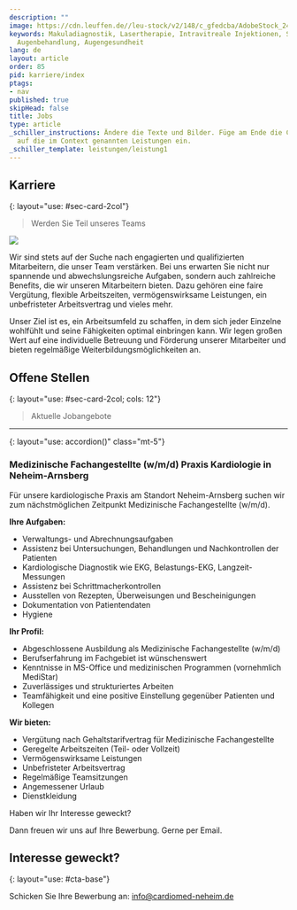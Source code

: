 ```yaml
---
description: ""
image: https://cdn.leuffen.de//leu-stock/v2/148/c_gfedcba/AdobeStock_249086908.webp
keywords: Makuladiagnostik, Lasertherapie, Intravitreale Injektionen, Sehschule, Augenarztpraxis,
  Augenbehandlung, Augengesundheit
lang: de
layout: article
order: 85
pid: karriere/index
ptags:
- nav
published: true
skipHead: false
title: Jobs
type: article
_schiller_instructions: Ändere die Texte und Bilder. Füge am Ende die CTA ein. Gehe
  auf die im Context genannten Leistungen ein.
_schiller_template: leistungen/leistung1
---
```

## Karriere
{: layout="use: #sec-card-2col"}

> Werden Sie Teil unseres Teams

![](https://cdn.leuffen.de//leu-stock/v2/147/c_gfedcba/AdobeStock_131548362.webp)

Wir sind stets auf der Suche nach engagierten und qualifizierten Mitarbeitern, die unser Team verstärken. Bei uns erwarten Sie nicht nur spannende und abwechslungsreiche Aufgaben, sondern auch zahlreiche Benefits, die wir unseren Mitarbeitern bieten. Dazu gehören eine faire Vergütung, flexible Arbeitszeiten, vermögenswirksame Leistungen, ein unbefristeter Arbeitsvertrag und vieles mehr. 

Unser Ziel ist es, ein Arbeitsumfeld zu schaffen, in dem sich jeder Einzelne wohlfühlt und seine Fähigkeiten optimal einbringen kann. Wir legen großen Wert auf eine individuelle Betreuung und Förderung unserer Mitarbeiter und bieten regelmäßige Weiterbildungsmöglichkeiten an.

## Offene Stellen
{: layout="use: #sec-card-2col; cols: 12"}

> Aktuelle Jobangebote


---
{: layout="use: accordion()" class="mt-5"}

### Medizinische Fachangestellte (w/m/d) Praxis Kardiologie in Neheim-Arnsberg

Für unsere kardiologische Praxis am Standort Neheim-Arnsberg suchen wir zum nächstmöglichen Zeitpunkt Medizinische Fachangestellte (w/m/d).

**Ihre Aufgaben:**

- Verwaltungs- und Abrechnungsaufgaben
- Assistenz bei Untersuchungen, Behandlungen und Nachkontrollen der Patienten
- Kardiologische Diagnostik wie EKG, Belastungs-EKG, Langzeit-Messungen
- Assistenz bei Schrittmacherkontrollen
- Ausstellen von Rezepten, Überweisungen und Bescheinigungen
- Dokumentation von Patientendaten
- Hygiene

**Ihr Profil:**

- Abgeschlossene Ausbildung als Medizinische Fachangestellte (w/m/d)
- Berufserfahrung im Fachgebiet ist wünschenswert
- Kenntnisse in MS-Office und medizinischen Programmen (vornehmlich MediStar)
- Zuverlässiges und strukturiertes Arbeiten
- Teamfähigkeit und eine positive Einstellung gegenüber Patienten und Kollegen

**Wir bieten:**

- Vergütung nach Gehaltstarifvertrag für Medizinische Fachangestellte
- Geregelte Arbeitszeiten (Teil- oder Vollzeit)
- Vermögenswirksame Leistungen
- Unbefristeter Arbeitsvertrag
- Regelmäßige Teamsitzungen
- Angemessener Urlaub
- Dienstkleidung

Haben wir Ihr Interesse geweckt?

Dann freuen wir uns auf Ihre Bewerbung. Gerne per Email.

<!-- @todo: Nachfolgend Call to Action: Immer Einfügen und Links/Text anpassen -->

## Interesse geweckt?
{: layout="use: #cta-base"}

Schicken Sie Ihre Bewerbung an: info@cardiomed-neheim.de

